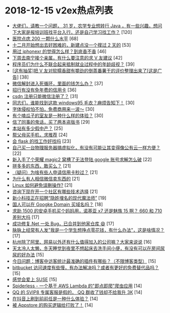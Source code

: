 # 2018-12-15 v2ex热点列表

+ [大佬们，请教一个问题， 31 岁，农学专业想转行 Java ，有一些兴趣，想问下大家是报培训班找平台入行，还是自己学习找工作？](https://www.v2ex.com/t/517789#reply120) [120]
+ [医院点痣 200 一颗什么水平](https://www.v2ex.com/t/517838#reply68) [68]
+ [十二月开始想出去好困难的，新建点没一个撑过 2 天的](https://www.v2ex.com/t/517772#reply53) [53]
+ [用过 iphonexr 的觉得怎么样？到底香不香](https://www.v2ex.com/t/517761#reply46) [46]
+ [下周去南宁接个亲属，有什么要注意的求 V 友建议](https://www.v2ex.com/t/517830#reply42) [42]
+ [程序员们为什么不联合起来抵制就业过程中的年龄歧视？](https://www.v2ex.com/t/517855#reply39) [39]
+ [[这有抽奖]把 V 友对软糯香甜有嚼劲的倒蒸番薯干的评价整理出来了[这是广告]](https://www.v2ex.com/t/517889#reply38) [38]
+ [微信解封进入死循环，里面的钱怎么办？](https://www.v2ex.com/t/517745#reply37) [37]
+ [招行有没有免年费的信用卡](https://www.v2ex.com/t/517846#reply36) [36]
+ [csdn 注册只能微信注册了？](https://www.v2ex.com/t/517752#reply31) [31]
+ [同志们，谁能找到这款 windows95 毛衣？麻烦告知下！](https://www.v2ex.com/t/517735#reply30) [30]
+ [字体侵权怕不怕，免费商用来一波～](https://www.v2ex.com/t/517747#reply30) [30]
+ [有个嗑瓜子的室友是一种什么样的体验？](https://www.v2ex.com/t/517823#reply30) [30]
+ [信了同事的鬼话，买了两本盗版书](https://www.v2ex.com/t/517793#reply29) [29]
+ [本站有多少假中产？](https://www.v2ex.com/t/517856#reply25) [25]
+ [帮父母买手机，求推荐](https://www.v2ex.com/t/517796#reply24) [24]
+ [会 flask 的找工作好找吗](https://www.v2ex.com/t/517815#reply23) [23]
+ [自己买一台物理服务器搞虚拟化，有没有可能让其变得像公有云一样方便？](https://www.v2ex.com/t/517820#reply22) [22]
+ [新入手了个荣耀 magic2 窝槽了无法登陆 google 账号求解怎么破](https://www.v2ex.com/t/517841#reply22) [22]
+ [拼多多的东西，敢买么？](https://www.v2ex.com/t/517771#reply21) [21]
+ [（疑问）为啥有些人申请信用卡秒过？](https://www.v2ex.com/t/517785#reply21) [21]
+ [为什么有人相信微信卖东西的](https://www.v2ex.com/t/517791#reply21) [21]
+ [Linux 如何避免误删操作?](https://www.v2ex.com/t/517817#reply21) [21]
+ [咨询下现在开一个社区有哪些技术选择](https://www.v2ex.com/t/517826#reply21) [21]
+ [新小科技正在招聘“隐姓埋名的现代魔法师”](https://www.v2ex.com/t/517756#reply19) [19]
+ [国人可以在 Googke Domain 买域名吗？](https://www.v2ex.com/t/517734#reply18) [18]
+ [求助 1500 的安卓手机买个妈妈用，诺基亚 x7 还是魅族 15 啊？ 660 和 710 差别大吗](https://www.v2ex.com/t/517893#reply17) [17]
+ [成功修复.Net 一处 Bug，已合并到他家仓库 :smile:](https://www.v2ex.com/t/517764#reply17) [17]
+ [脉脉上经常有人发"我是一个学生想挣点零花钱，有什么办法"，这是啥情况？](https://www.v2ex.com/t/517792#reply17) [17]
+ [杭州除了阿里、网易以外还有什么值得加入的公司嘛？大家来说说](https://www.v2ex.com/t/517749#reply16) [16]
+ [天太冷人太懒，冬天睡觉到夜里不想起床去洗手间小便，有没有可以在房间尿尿的好办法](https://www.v2ex.com/t/517910#reply15) [15]
+ [今日问题：博客中访客统计最准确的插件有哪些？（不限博客类型）](https://www.v2ex.com/t/517768#reply15) [15]
+ [bitbucket 访问速度有些慢，有办法解决吗？或者有更好的免费替代品吗？](https://www.v2ex.com/t/517777#reply15) [15]
+ [感觉会爱上 SUSE](https://www.v2ex.com/t/517780#reply15) [15]
+ [Spiderless - 一个基于 AWS Lambda 的"即点即爬"爬虫应用](https://www.v2ex.com/t/517750#reply14) [14]
+ [QQ 的 SVIP8 专属客服是假的， QQ 群收了钱却不给我升 3K](https://www.v2ex.com/t/517779#reply14) [14]
+ [在抖音上刷到前前任是一种什么体验？](https://www.v2ex.com/t/517854#reply14) [14]
+ [被 Appstore 的购买逻辑给打败了！](https://www.v2ex.com/t/517863#reply14) [14]
